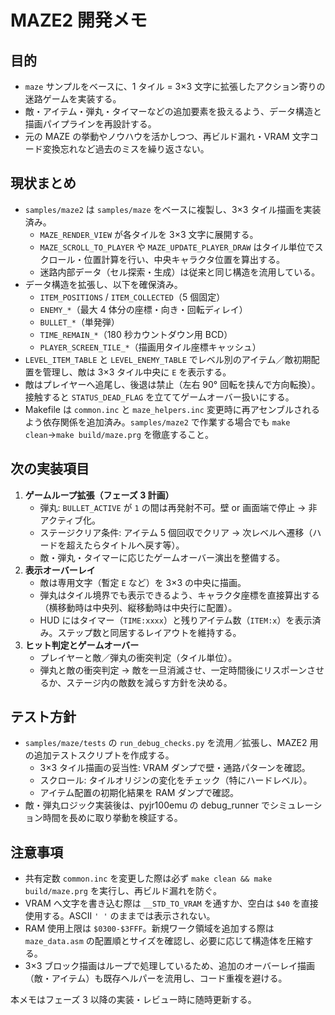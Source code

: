 # MAZE2 開発メモ

## 目的
- `maze` サンプルをベースに、1 タイル = 3×3 文字に拡張したアクション寄りの迷路ゲームを実装する。
- 敵・アイテム・弾丸・タイマーなどの追加要素を扱えるよう、データ構造と描画パイプラインを再設計する。
- 元の MAZE の挙動やノウハウを活かしつつ、再ビルド漏れ・VRAM 文字コード変換忘れなど過去のミスを繰り返さない。

## 現状まとめ
- `samples/maze2` は `samples/maze` をベースに複製し、3×3 タイル描画を実装済み。
  * `MAZE_RENDER_VIEW` が各タイルを 3×3 文字に展開する。
  * `MAZE_SCROLL_TO_PLAYER` や `MAZE_UPDATE_PLAYER_DRAW` はタイル単位でスクロール・位置計算を行い、中央キャラクタ位置を算出する。
  * 迷路内部データ（セル探索・生成）は従来と同じ構造を流用している。
- データ構造を拡張し、以下を確保済み。
  * `ITEM_POSITIONS` / `ITEM_COLLECTED`（5 個固定）
  * `ENEMY_*`（最大 4 体分の座標・向き・回転ディレイ）
  * `BULLET_*`（単発弾）
  * `TIME_REMAIN_*`（180 秒カウントダウン用 BCD）
  * `PLAYER_SCREEN_TILE_*`（描画用タイル座標キャッシュ）
- `LEVEL_ITEM_TABLE` と `LEVEL_ENEMY_TABLE` でレベル別のアイテム／敵初期配置を管理し、敵は 3×3 タイル中央に `E` を表示する。
- 敵はプレイヤーへ追尾し、後退は禁止（左右 90° 回転を挟んで方向転換）。接触すると `STATUS_DEAD_FLAG` を立ててゲームオーバー扱いにする。
- Makefile は `common.inc` と `maze_helpers.inc` 変更時に再アセンブルされるよう依存関係を追加済み。`samples/maze2` で作業する場合でも `make clean`→`make build/maze.prg` を徹底すること。

## 次の実装項目
1. **ゲームループ拡張（フェーズ 3 計画）**
   - 弾丸: `BULLET_ACTIVE` が `1` の間は再発射不可。壁 or 画面端で停止 → 非アクティブ化。
   - ステージクリア条件: アイテム 5 個回収でクリア → 次レベルへ遷移（ハードを超えたらタイトルへ戻す等）。
   - 敵・弾丸・タイマーに応じたゲームオーバー演出を整備する。
2. **表示オーバーレイ**
   - 敵は専用文字（暫定 `E` など）を 3×3 の中央に描画。
   - 弾丸はタイル境界でも表示できるよう、キャラクタ座標を直接算出する（横移動時は中央列、縦移動時は中央行に配置）。
   - HUD にはタイマー（`TIME:xxxx`）と残りアイテム数（`ITEM:x`）を表示済み。ステップ数と同居するレイアウトを維持する。
3. **ヒット判定とゲームオーバー**
   - プレイヤーと敵／弾丸の衝突判定（タイル単位）。
   - 弾丸と敵の衝突判定 → 敵を一旦消滅させ、一定時間後にリスポーンさせるか、ステージ内の敵数を減らす方針を決める。

## テスト方針
- `samples/maze/tests` の `run_debug_checks.py` を流用／拡張し、MAZE2 用の追加テストスクリプトを作成する。
  * 3×3 タイル描画の妥当性: VRAM ダンプで壁・通路パターンを確認。
  * スクロール: タイルオリジンの変化をチェック（特にハードレベル）。
  * アイテム配置の初期化結果を RAM ダンプで確認。
- 敵・弾丸ロジック実装後は、pyjr100emu の debug_runner でシミュレーション時間を長めに取り挙動を検証する。

## 注意事項
- 共有定数 `common.inc` を変更した際は必ず `make clean && make build/maze.prg` を実行し、再ビルド漏れを防ぐ。
- VRAM へ文字を書き込む際は `__STD_TO_VRAM` を通すか、空白は `$40` を直接使用する。ASCII `' '` のままでは表示されない。
- RAM 使用上限は `$0300-$3FFF`。新規ワーク領域を追加する際は `maze_data.asm` の配置順とサイズを確認し、必要に応じて構造体を圧縮する。
- 3×3 ブロック描画はループで処理しているため、追加のオーバーレイ描画（敵・アイテム）も既存ヘルパーを流用し、コード重複を避ける。

本メモはフェーズ 3 以降の実装・レビュー時に随時更新する。
